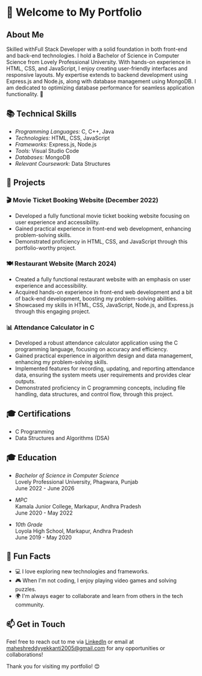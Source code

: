 # 👋 Welcome to My Portfolio

## About Me
Skilled withFull Stack Developer with a solid foundation in both front-end and back-end technologies. I hold a Bachelor of Science in Computer Science from Lovely Professional University. With hands-on experience in HTML, CSS, and JavaScript, I enjoy creating user-friendly interfaces and responsive layouts. My expertise extends to backend development using Express.js and Node.js, along with database management using MongoDB. I am dedicated to optimizing database performance for seamless application functionality. 🚀

## 📚 Technical Skills
- *Programming Languages:* C, C++, Java
- *Technologies:* HTML, CSS, JavaScript
- *Frameworks:* Express.js, Node.js
- *Tools:* Visual Studio Code
- *Databases:* MongoDB
- *Relevant Coursework:* Data Structures

## 🌟 Projects

### 🎬 Movie Ticket Booking Website (December 2022)
- Developed a fully functional movie ticket booking website focusing on user experience and accessibility.
- Gained practical experience in front-end web development, enhancing problem-solving skills.
- Demonstrated proficiency in HTML, CSS, and JavaScript through this portfolio-worthy project.

### 🍽 Restaurant Website (March 2024)
- Created a fully functional restaurant website with an emphasis on user experience and accessibility.
- Acquired hands-on experience in front-end web development and a bit of back-end development, boosting my problem-solving abilities.
- Showcased my skills in HTML, CSS, JavaScript, Node.js, and Express.js through this engaging project.

### 📊 Attendance Calculator in C
- Developed a robust attendance calculator application using the C programming language, focusing on accuracy and efficiency.
- Gained practical experience in algorithm design and data management, enhancing my problem-solving skills.
- Implemented features for recording, updating, and reporting attendance data, ensuring the system meets user requirements and provides clear outputs.
- Demonstrated proficiency in C programming concepts, including file handling, data structures, and control flow, through this project.

## 🎓 Certifications
- C Programming
- Data Structures and Algorithms (DSA)

## 🎓 Education
- *Bachelor of Science in Computer Science*  
  Lovely Professional University, Phagwara, Punjab  
  June 2022 - June 2026

- *MPC*  
  Kamala Junior College, Markapur, Andhra Pradesh  
  June 2020 - May 2022

- *10th Grade*  
  Loyola High School, Markapur, Andhra Pradesh  
  June 2019 - May 2020

## 🌈 Fun Facts
- 💻 I love exploring new technologies and frameworks.
- 🎮 When I'm not coding, I enjoy playing video games and solving puzzles.
- 🌍 I'm always eager to collaborate and learn from others in the tech community.

## 📫 Get in Touch
Feel free to reach out to me via [LinkedIn](your-linkedin-url) or email at [maheshreddyyekkanti2005@gmail.com](mailto:maheshreddyyekkanti2005@gmail.com) for any opportunities or collaborations!

Thank you for visiting my portfolio! 😊
